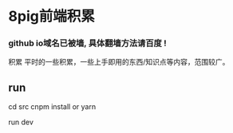 # 8pig前端积累
### github io域名已被墙, 具体翻墙方法请百度 ! 
积累
平时的一些积累，一些上手即用的东西/知识点等内容，范围较广。



## run
cd src 
cnpm install or yarn 

run dev
